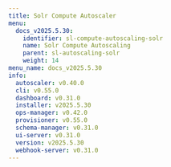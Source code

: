 ```yaml
---
title: Solr Compute Autoscaler
menu:
  docs_v2025.5.30:
    identifier: sl-compute-autoscaling-solr
    name: Solr Compute Autoscaling
    parent: sl-autoscaling-solr
    weight: 14
menu_name: docs_v2025.5.30
info:
  autoscaler: v0.40.0
  cli: v0.55.0
  dashboard: v0.31.0
  installer: v2025.5.30
  ops-manager: v0.42.0
  provisioner: v0.55.0
  schema-manager: v0.31.0
  ui-server: v0.31.0
  version: v2025.5.30
  webhook-server: v0.31.0
---
```


